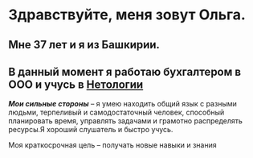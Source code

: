 # Здравствуйте, меня зовут Ольга. 
## Мне 37 лет и я из Башкирии.

## В данный момент я работаю бухгалтером в ООО и учусь в [Нетологии](https://netology.ru/) 

***Мои сильные стороны*** – я умею находить общий язык с разными людьми, терпеливый и самодостаточный человек, способный планировать время, управлять задачами и грамотно распределять ресурсы.Я хороший слушатель и быстро учусь. 


Моя краткосрочная цель – получать новые навыки и знания